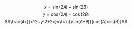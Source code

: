 $$x=\sin(2A)+\sin(2B)$$
$$y=\cos(2A)+\cos(2B)$$
$$\frac{4x}{x^2+y^2+2x}=\frac{\sin(A+B)}{cos(A)cos(B)}$$
